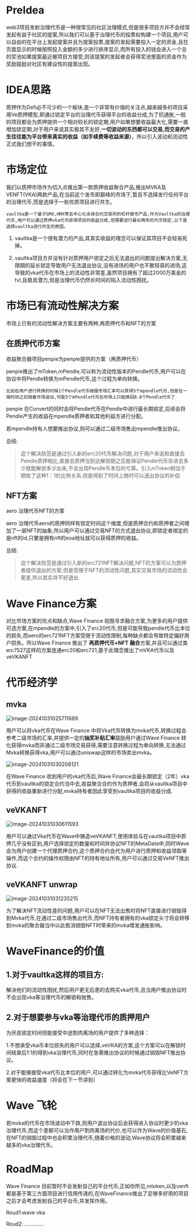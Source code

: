 # PreIdea

web3项目发射治理代币是一种很常见的社区治理模式,但是很多项目方并不会经常发起有益于社区的提案,所以我们可以基于治理代币的投票权构建一个项目,用户可以自由的在平台上发起提案并且为提案投票,提案的发起需要投入一定的资金,且在页面显示的时候按照投入金额的多少进行排序显示,而所有投入的钱会进入一个总的奖池如果提案最近被项目方接受,则该提案的发起者会获得奖池里面的资金作为奖励鼓励对社区有建设性的提案出现。

# IDEA思路

质押作为Defi必不可少的一个板块,是一个非常有价值的关注点,越来越多的项目采用Ve质押模型,即通过锁定平台的治理代币获得平台的收益分成,为了抗通胀,一般的项目都会为质押提供一个相对较长的锁定期,用户如果想要收益最大化,需要一直增加锁定期,对于用户来说其实极其不友好,**一切波动的东西都可以交易,而交易的产生往往能为平台带来真实的收益（如手续费等收益来源）**，所以引入波动和流动性正式我们想干的事情。

# 市场定位

​	我们以质押市场作为切入点推出第一款质押收益聚合产品,推出MVKA及VENFT(VKA)两款产品,在当前这个发币即巅峰的市场下,暂且不选择发行任何平台的治理代币,而是选择于一些优质项目进行共生。

 	vaultka是一个基于GMX,HMX等去中心化永续合约交易所的杠杆做市产品,作为Vaultka的治理代币,用户可以通过质押vka代币获得项目的收益分成,但需要进行最长两年的代币锁定,以下是选择vaultka进行共生的原因。

1. vaultka是一个很有潜力的产品,其真实收益的理念可以保证其项目不会轻易死掉。

2. vaultka项目方并没有针对质押用户锁定之后无法退出的问题提出解决方案,无限期的延长锁定导致用户无法退出协议,没有进场的用户也不敢轻易的进场,这导致的vka代币在市场上的流动性非常差,虽然项目拥有了超过2000万美金的tvl,且极具潜力,但是治理代币仍然长时间的陷入流动性困扰。		

   

# 市场已有流动性解决方案

市场上已有的流动性解决方案主要有两种,再质押代币和NFT的方案

## 在质押代币方案

收益聚合器项目penpie为penpie提供的方案（再质押代币）

penpie推出了mToken,mPendle,可以称为流动性版本的Pendle代币,用户可以在协议中将Pendle转换为mPendle代币,这个过程为单向转换。

```
比如在用户进行转换的时候1个Pendle代币根据市场汇率可以获得5个mpendle代币,但是在一端时间之后随着市场波动,可能5个mPendle代币在市场上只能换回0.8个Pendle代币了
```

penpie 在Convert的同时会将Pendle代币在Pendle中进行最长期锁定,后续会将Pendle产生的收益在mpendle质押者和其他利益方进行分配。

若mpendle持有人想要推出协议,则可以通过二级市场售出mpendle推出协议。

总结:

> 这个解决防范是通过引入新的erc20代币解决问题,对于用户来说和直接去Pendle质押相比,直接去质押当到达解锁期之后能保证Pendle代币存进去多少就能解锁多少出来,不会出现Pendle币本位的亏算。引入mToken相当于牺牲了这种1：1的比例关系,但是得到了时间上随时可以退出协议的补偿

## NFT方案

aero 治理代币NFT的方案

aero 治理代币aero的质押同样有锁定时间这个维度,但是质押合约和质押者之间增加了一层NFT的抽象,所以用户可以通过交易NFT的方式退出协议,即锁定者绑定的是nft的id,只要是拥有nft的eoa地址就可以获得质押的收益。

总结:

> 这个解决防范是通过引入新的erc721NFT解决问题,NFT的方案可以为质押者提供退出的方案,但是受限于NFT的流动性问题,其实交易市场的流动性会更差,所以其实并不好退出

# Wave Finance方案

对比市场方案的优点和缺点,Wave Finance 视图寻求融合方案,为更多的用户提供可选方案,在mpendle的方案中,引入了erc20代币,但是可能导致pendle代币比本位的损失,而aero的erc721NFT方案受限于流动性限制,每种缺点都会导致特定偏好用户损失。所以Wave Finance 推出了 **再质押代币+NFT** **融合**方案,并且可以通过类erc7527这样的方案连通erc20和erc721,基于此理念推出了mVKA代币以及veVKANFT

# 代币经济学

## mvka

![image-20241031025711689](img/image-20241031025711689.png)

用户可以将vka代币在Wave Finance 中将Vka代币转换为mvka代币,转换过程会参考二级市场的汇率,并提供一定的**抽奖补贴汇率**鼓励用户通过Wave Finance 转化获得mvka而非通过二级市场交易获得,需要注意转换过程为单向转换,无法通过Mvka转换获得vka,用户可以通过uniswap这样的市场卖出mvka。

![image-20241031030208121](img/image-20241031030208121.png)

在Wave Finance 收到用户的vka代币后,Wave Finance会最长期锁定（2年）vka代币到vaultka的锁定合约当中去,收益聚合合约作为质押者,会将从vaultka项目中获得的收益重新进行分配,mvka持有者因此享受到vaultka项目的收益分成.

## veVKANFT

![image-20241031030611593](img/image-20241031030611593.png)

用户可以通过Vka代币在Wave中铸造veVKANFT,使用体验与在vaultka项目中质押几乎没有区别,用户选择锁定的数量和时间并协议NFT的MetaData中,同时Wave会为用户创建一个代理质押合约,这个质押合约会代为用户进行质押和收益领取等操作,而这个合约的操作权限由NFT的持有地址所有,用户可以通过交易VeNFT推出协议.

## veVKANFT unwrap

![image-20241031031235215](img/image-20241031031235215.png)



为了解决NFT流动性差的问题,用户可以在NFT无法出售时将NFT直接进行销毁得到Mvka代币,在通过二级市场售出代币,而NFT持有者拥有的vka锁定头寸将会转移到mvka的聚合器当中以此抵消销毁NFT时带来的mvka增发通胀影响。

# WaveFinance的价值

## 1.对于vaultka这样的项目方:

解决他们的流动性困扰,然后用户更无后患的去购买vka代币,且当用户推出协议时不会出现vka等治理代币的解锁和抛售。

## 2.对于想要参与vka等治理代币的质押用户

为厌恶锁定时间但能接受中途割肉离场的用户提供了多种选择：

1.不想承受vka币本位损失的用户可以选择,veVKA的方案,这个方案可以在解锁时间结束后1:1的得到vka治理代币,同时在急需推出协议的时候通过销毁NFT推出协议。

2.对于能够接受vka代币比本位的用户,可以通过转化为mvka代币获得比VeNFT方案更快的收益速度（将会在下一节讲到）

# Wave 飞轮

若mvka的代币在市场波动中下跌,则用户退出协议后会获得进入协议时更少的vka治理代币,而这个差额可以当作用户割肉离场的代价,也可以作为Wave的价值基石,在NFT的销毁过程中也会积累治理代币,随着价格的波动,Wave协议将会积累越来越多的vka治理代币。

# RoadMap

Wave Finance 目前暂时不会发射自己的平台代币,正如你所见,mtoken,以及venft都是基于第三方面项目进行信用传递的,在WaveFinance推出了足够多好用的项目之后才会考虑发射自己的平台币,并发挥作用。

Roud1:wave vka

Roud2: .............